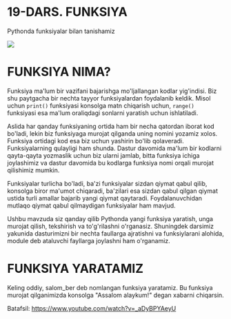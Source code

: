 # 19-DARS. FUNKSIYA

Pythonda funksiyalar bilan tanishamiz

![](https://gblobscdn.gitbook.com/assets%2F-MGbkqs1tROquIT6oqUs%2F-Mc-5yGQPZTBaGoehQdL%2F-Mc-7xpq4Puu3KEjmT0R%2FSD_YT_TG_logo_mini.png?alt=media&token=929fe67b-ec12-4f63-b33e-e9c5e3d8ad09)

# FUNKSIYA NIMA?

Funksiya ma'lum bir vazifani bajarishga mo'ljallangan kodlar yig'indisi. Biz shu paytgacha bir nechta tayyor funksiyalardan foydalanib keldik. Misol uchun `print()` funksiyasi konsolga matn chiqarish uchun, `range()` funksiyasi esa ma'lum oraliqdagi sonlarni yaratish uchun ishlatiladi.  

Aslida har qanday funksiyaning ortida ham bir necha qatordan iborat kod bo'ladi, lekin biz funksiyaga murojat qilganda uning nomini yozamiz xolos. Funksiya ortidagi kod esa biz uchun yashirin bo'lib qolaveradi. Funksiyalarning qulayligi ham shunda. Dastur davomida ma'lum bir kodlarni qayta-qayta yozmaslik uchun biz ularni jamlab, bitta funksiya ichiga joylashimiz va dastur davomida bu kodlarga funksiya nomi orqali murojat qilishimiz mumkin. 

Funksiyalar turlicha bo'ladi, ba'zi funksiyalar sizdan qiymat qabul qilib, konsolga biror ma'umot chiqaradi, ba'zilari esa sizdan qabul qilgan qiymat ustida turli amallar bajarib yangi qiymat qaytaradi. Foydalanuvchidan mutlaqo qiymat qabul qilmaydigan funksiyalar ham mavjud. 

Ushbu mavzuda siz qanday qilib Pythonda yangi funksiya yaratish, unga murojat qilish, tekshirish va to'g'rilashni o'rganasiz. Shuningdek darsimiz yakunida dasturimizni bir nechta faullarga ajratishni va funksiylarani alohida, module deb ataluvchi fayllarga joylashni ham o'rganamiz.

# FUNKSIYA YARATAMIZ

Keling oddiy, salom_ber deb nomlangan funksiya yaratamiz. Bu funksiya murojat qilganimizda konsolga "Assalom alaykum!" degan xabarni chiqarsin.

Batafsil: https://www.youtube.com/watch?v=_aDyBPYAeyU
